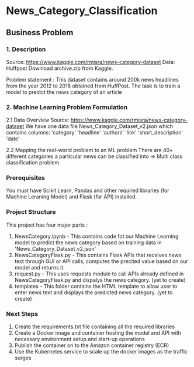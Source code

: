 # News_Category_Classification 

## Business Problem
### 1. Description

Source: https://www.kaggle.com/rmisra/news-category-dataset
Data: Huffpost
Download archive.zip from Kaggle.

Problem statement :
This dataset contains around 200k news headlines from the year 2012 to 2018 obtained from HuffPost. The task is to train a model to predict the news category of an article

### 2. Machine Learning Problem Formulation

2.1 Data Overview
Source: https://www.kaggle.com/rmisra/news-category-dataset
We have one data file News_Category_Dataset_v2.json which contains columns: 'category' 'headline' 'authors' 'link' 'short_description' 'date'

2.2 Mapping the real-world problem to an ML problem
There are 40+ different categories a particular news can be classified into => Multi class classification problem

### Prerequisites
You must have Scikit Learn, Pandas and other required libraries (for Machine Leraning Model) and Flask (for API) installed.

### Project Structure
This project has four major parts :

1. NewsCategory.ipynb - This contains code fot our Machine Learning model to predict the news category based on training data in 'News_Category_Dataset_v2.json' 
2. NewsCategoryFlask.py - This contains Flask APIs that receives news text through GUI or API calls, computes the precited value based on our model and returns it.
3. request.py - This uses requests module to call APIs already defined in NewsCategoryFlask.py and dispalys the news category. (yet to create)
4. templates - This folder contains the HTML template to allow user to enter news text and displays the predicted news category. (yet to create)

### Next Steps
1. Create the requirements.txt file containing all the required libraries
2. Create a Docker image and container hosting the model and API with necessary environment setup and start-up operations
3. Publish the container on to the Amazon container registry (ECR)
4. Use the Kubernetes service to scale up the docker images as the traffic surges

